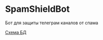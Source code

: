 # SpamShieldBot
Бот для защиты телеграм каналов от спама

[Схема БД](https://dbdiagram.io/d/649c816e02bd1c4a5e3702b3)
